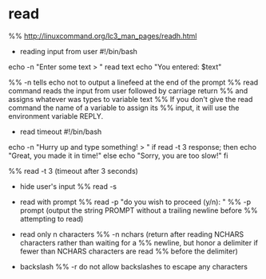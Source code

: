 # read
%% http://linuxcommand.org/lc3_man_pages/readh.html

* reading input from user
#!/bin/bash

echo -n "Enter some text > "
read text
echo "You entered: $text"

%% -n tells echo not to output a linefeed at the end of the prompt
%% read command reads the input from user followed by carriage return
%% and assigns whatever was types to variable text
%% If you don't give the read command the name of a variable to assign its
%% input, it will use the environment variable REPLY.

* read timeout
#!/bin/bash

echo -n "Hurry up and type something! > "
if read -t 3 response; then
    echo "Great, you made it in time!"
else
    echo "Sorry, you are too slow!"
fi

%% read -t 3 (timeout after 3 seconds)

* hide user's input
%% read -s

* read with prompt
%% read -p "do you wish to proceed (y/n): "
%% -p prompt	(output the string PROMPT without a trailing newline before
%% attempting to read)

* read only n characters
%% -n nchars	(return after reading NCHARS characters rather than waiting for a
%% newline, but honor a delimiter if fewer than NCHARS characters are read
%% before the delimiter)

* backslash
%% -r		do not allow backslashes to escape any characters

